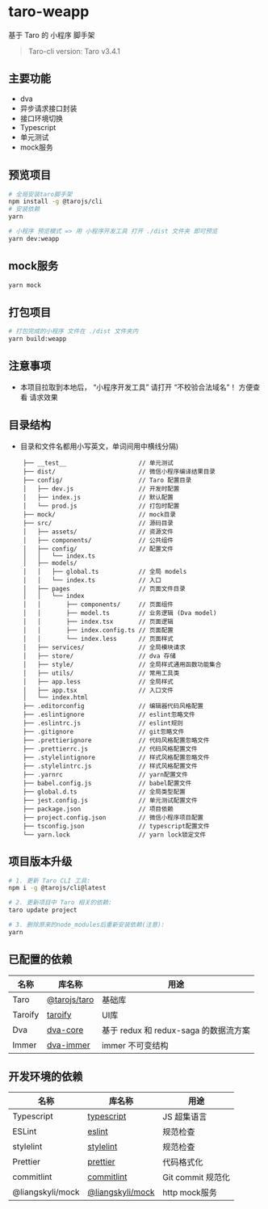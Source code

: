 # taro-weapp

基于 Taro 的 小程序 脚手架

> Taro-cli version: Taro v3.4.1

## 主要功能

- dva
- 异步请求接口封装
- 接口环境切换
- Typescript
- 单元测试
- mock服务

## 预览项目

```bash
# 全局安装taro脚手架
npm install -g @tarojs/cli
# 安装依赖
yarn

# 小程序 预览模式 => 用 小程序开发工具 打开 ./dist 文件夹 即可预览
yarn dev:weapp
```

## mock服务

```bash
yarn mock
```

## 打包项目

```bash
# 打包完成的小程序 文件在 ./dist 文件夹内
yarn build:weapp
```

## 注意事项

- 本项目拉取到本地后， “小程序开发工具” 请打开 “不校验合法域名”！ 方便查看 请求效果


## 目录结构

- 目录和文件名都用小写英文，单词间用中横线分隔)

```
    ├── __test__                    // 单元测试
    ├── dist/                       // 微信小程序编译结果目录
    ├── config/                     // Taro 配置目录
    │   ├── dev.js                  // 开发时配置
    │   ├── index.js                // 默认配置
    │   └── prod.js                 // 打包时配置
    ├── mock/                       // mock目录
    ├── src/                        // 源码目录
    │   ├── assets/                 // 资源文件
    │   ├── components/             // 公共组件
    │   ├── config/                 // 配置文件
    │   │   └── index.ts
    │   ├── models/                
    │   │   ├── global.ts           // 全局 models
    │   │   └── index.ts            // 入口
    │   ├── pages                   // 页面文件目录
    │   │   └── index
    │   │       ├── components/     // 页面组件
    │   │       ├── model.ts        // 业务逻辑 (Dva model)
    │   │       ├── index.tsx       // 页面逻辑
    │   │       ├── index.config.ts // 页面配置
    │   │       └── index.less      // 页面样式
    │   ├── services/               // 全局模块请求
    │   ├── store/                  // dva 存储
    │   ├── style/                  // 全局样式通用函数功能集合
    │   ├── utils/                  // 常用工具类
    │   ├── app.less                // 全局样式
    │   ├── app.tsx                 // 入口文件
    │   └── index.html
    ├── .editorconfig               // 编辑器代码风格配置
    ├── .eslintignore               // eslint忽略文件
    ├── .eslintrc.js                // eslint规则
    ├── .gitignore                  // git忽略文件
    ├── .prettierignore             // 代码风格配置忽略文件
    ├── .prettierrc.js              // 代码风格配置文件
    ├── .stylelintignore            // 样式风格配置忽略文件
    ├── .stylelintrc.js             // 样式风格配置文件
    ├── .yarnrc                     // yarn配置文件
    ├── babel.config.js             // babel配置文件
    ├── global.d.ts                 // 全局类型配置
    ├── jest.config.js              // 单元测试配置文件
    ├── package.json                // 项目依赖
    ├── project.config.json         // 微信小程序项目配置
    ├── tsconfig.json               // typescript配置文件
    └── yarn.lock                   // yarn lock锁定文件
```

## 项目版本升级

```bash
# 1. 更新 Taro CLI 工具:
npm i -g @tarojs/cli@latest

# 2. 更新项目中 Taro 相关的依赖:
taro update project

# 3. 删除原来的node_modules后重新安装依赖(注意):
yarn
```

## 已配置的依赖

| 名称      | 库名称                                                                      | 用途                           |
|---------|--------------------------------------------------------------------------|------------------------------|
| Taro    | [@tarojs/taro](https://taro-docs.jd.com/taro/docs/README/index.html)     | 基础库                          |
| Taroify | [taroify](https://taroify.gitee.io/taroify.com/introduce/)               | UI库                          |
| Dva     | [dva-core](https://dvajs.com/guide/)                                     | 基于 redux 和 redux-saga 的数据流方案 |
| Immer   | [dva-immer](https://github.com/dvajs/dva/tree/master/packages/dva-immer) | immer 不可变结构                  |

## 开发环境的依赖

| 名称               | 库名称                                                                | 用途             |
|------------------|--------------------------------------------------------------------|----------------|
| Typescript       | [typescript](https://www.typescriptlang.org/docs)                  | JS 超集语言        |
| ESLint           | [eslint](https://eslint.org/docs/user-guide/getting-started)       | 规范检查           |
| stylelint        | [stylelint](https://stylelint.io/)                                 | 规范检查           |
| Prettier         | [prettier](https://prettier.io/docs/en/index.html)                 | 代码格式化          |
| commitlint       | [commitlint](https://github.com/conventional-changelog/commitlint) | Git commit 规范化 |
| @liangskyli/mock | [@liangskyli/mock](https://github.com/liangskyli/mock)             | http mock服务    |
